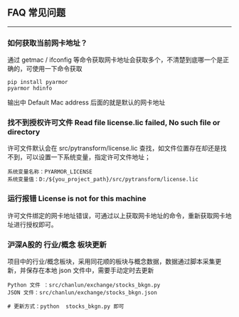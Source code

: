 ## FAQ 常见问题

---

### 如何获取当前网卡地址？

通过 getmac / ifconfig 等命令获取网卡地址会获取多个，不清楚到底哪一个是正确的，可使用一下命令获取

    pip install pyarmor
    pyarmor hdinfo

输出中 Default Mac address 后面的就是默认的网卡地址

### 找不到授权许可文件 Read file license.lic failed, No such file or directory

许可文件默认会在 src/pytransform/license.lic 查找，如文件位置存在却还是找不到，可以设置一下系统变量，指定许可文件地址；

    系统变量名称：PYARMOR_LICENSE
    系统变量值：D:/${you_project_path}/src/pytransform/license.lic

### 运行报错 License is not for this machine

许可文件绑定的网卡地址错误，可通过以上获取网卡地址的命令，重新获取网卡地址进行授权即可。

### 沪深A股的 行业/概念 板块更新

项目中的行业/概念板块，采用同花顺的板块与概念数据，数据通过脚本采集更新，并保存在本地 json 文件中，需要手动定时去更新

    Python 文件 ：src/chanlun/exchange/stocks_bkgn.py
    JSON 文件：src/chanlun/exchange/stocks_bkgn.json
    
    # 更新方式：python  stocks_bkgn.py 即可